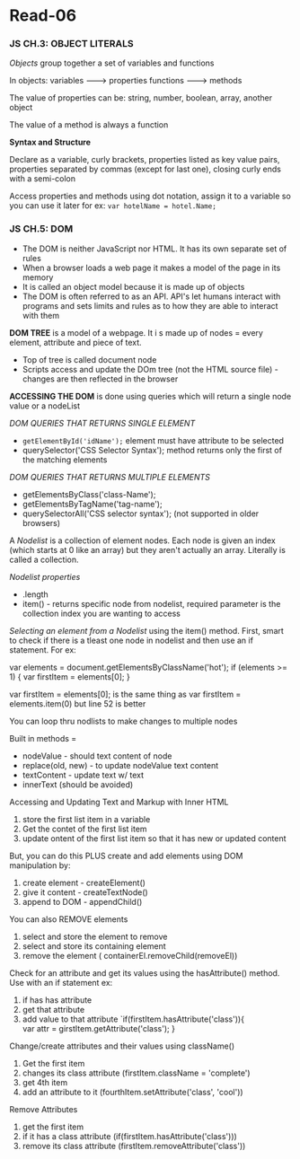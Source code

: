 # Read-06

### JS CH.3: OBJECT LITERALS
*Objects* group together a set of variables and functions

In objects: 
variables ---> properties 
functions ---> methods 

The value of properties can be: string, number, boolean, array, another object 

The value of a method is always a function 

**Syntax and Structure**

Declare as a variable, curly brackets, properties listed as key value pairs, properties separated by commas (except for last one), closing curly ends with a semi-colon

Access properties and methods using dot notation, assign it to a variable so you can use it later for ex: 
`var hotelName = hotel.Name;`

### JS CH.5: DOM
- The DOM is neither JavaScript nor HTML. It has its own separate set of rules 
- When a browser loads a web page it makes a model of the page in its memory
- It is called an object model because it is made up of objects
- The DOM is often referred to as an API.  API's let humans interact with programs and sets limits and rules as to how they are able to interact with them

**DOM TREE** is a model of a webpage.  It i s made up of nodes = every element, attribute and piece of text. 
- Top of tree is called document node
- Scripts access and update the DOm tree (not the HTML source file) - changes are then reflected in the browser 

**ACCESSING THE DOM** is done using queries which will return a single node value or a nodeList

*DOM QUERIES THAT RETURNS SINGLE ELEMENT*
- `getElementById('idName');` element must have attribute to be selected 
- querySelector('CSS Selector Syntax'); method returns only the first of the matching elements 

*DOM QUERIES THAT RETURNS MULTIPLE ELEMENTS*
- getElementsByClass('class-Name'); 
- getElementsByTagName('tag-name');
- querySelectorAll('CSS selector syntax'); (not supported in older browsers)

A *Nodelist* is a collection of element nodes.  Each node is given an index (which starts at 0 like an array) but they aren't actually an array.  Literally is called a collection. 

*Nodelist properties* 
- .length
- item() - returns specific node from nodelist, required parameter is the collection index you are wanting to access 

*Selecting an element from a Nodelist* using the item() method. First, smart to check if there is a tleast one node in nodelist and then use an if statement. For ex: 

var elements = document.getElementsByClassName('hot');
if (elements >= 1) {
  var firstItem = elements[0];
}

var firstItem = elements[0]; is the same thing as var firstItem = elements.item(0) but line 52 is better

You can loop thru nodlists to make changes to multiple nodes

Built in methods = 
- nodeValue - should text content of node 
- replace(old, new) - to update nodeValue text content 
- textContent - update text w/ text 
- innerText (should be avoided)

Accessing and Updating Text and Markup with Inner HTML
1. store the first list item in a variable 
1. Get the contet of the first list item
1. update ontent of the first list item so that it has new or updated content

But, you can do this PLUS create and add elements using DOM manipulation by: 
1. create element - createElement()
1. give it content - createTextNode()
1. append to DOM - appendChild()

You can also REMOVE elements 
1. select and store the element to remove 
1. select and store its containing element 
1. remove the element ( containerEl.removeChild(removeEl))

Check for an attribute and get its values using the hasAttribute() method.  Use with an if statement ex: 
1. if has has attribute
1. get that attribute
1. add value to that attribute 
`if(firstItem.hasAttribute('class')){  
  var attr = girstItem.getAttribute('class');
}

Change/create attributes and their values using className()
1. Get the first item
1. changes its class attribute (firstItem.className = 'complete')
1. get 4th item 
1. add an attribute to it (fourthItem.setAttribute('class', 'cool'))

Remove Attributes 
1. get the first item
1. if it has a class attribute (if(firstItem.hasAttribute('class')))
3. remove its class attribute (firstItem.removeAttribute('class'))



